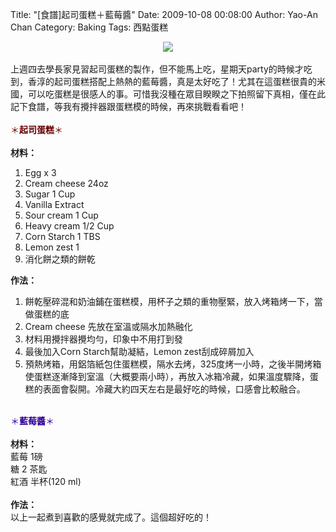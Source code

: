 Title: "[食譜]起司蛋糕＋藍莓醬"
Date: 2009-10-08 00:08:00
Author: Yao-An Chan
Category: Baking
Tags: 西點蛋糕


<div class='post'>
<div style="text-align: center;"><img src="http://lh5.ggpht.com/_mvtDPM7iODU/Ss5cPbW9efI/AAAAAAAAE5Q/QmFTN-I-WpM/s400/DSC00512.JPG" /><br /></div><br />上週四去學長家見習起司蛋糕的製作，但不能馬上吃，星期天party的時候才吃到，香淳的起司蛋糕搭配上熱熱的藍莓醬，真是太好吃了！尤其在這蛋糕很貴的米國，可以吃蛋糕是很感人的事。可惜我沒種在眾目睽睽之下拍照留下真相，僅在此記下食譜，等我有攪拌器跟蛋糕模的時候，再來挑戰看看吧！<br /><br /><span style="color: rgb(102, 0, 0);">＊</span><span style="font-weight: bold; color: rgb(102, 0, 0);">起司蛋糕</span><span style="color: rgb(102, 0, 0);">＊</span><br /><br /><span style="font-weight: bold;">材料：</span><br /><ol><li>Egg x 3</li><li>Cream cheese 24oz</li><li>Sugar 1  Cup</li><li>Vanilla Extract<br /></li><li>Sour cream 1 Cup</li><li>Heavy cream 1/2 Cup</li><li>Corn Starch 1 TBS</li><li>Lemon zest 1</li><li>消化餅之類的餅乾<br /></li></ol><span style="font-weight: bold;">作法：<br /></span><ol><li>餅乾壓碎混和奶油鋪在蛋糕模，用杯子之類的重物壓緊，放入烤箱烤一下，當做蛋糕的底</li><li>Cream cheese 先放在室溫或隔水加熱融化</li><li>材料用攪拌器攪均勻，印象中不用打到發<br /></li><li>最後加入Corn Starch幫助凝結，Lemon zest刮成碎屑加入</li><li>預熱烤箱，用鋁箔紙包住蛋糕模，隔水去烤，325度烤一小時，之後半開烤箱使蛋糕逐漸降到室溫（大概要兩小時），再放入冰箱冷藏，如果溫度驟降，蛋糕的表面會裂開。冷藏大約四天左右是最好吃的時候，口感會比較融合。<br /></li></ol><span style="font-weight: bold;"><br /></span><span style="color: rgb(51, 0, 153);">＊</span><span style="font-weight: bold; color: rgb(51, 0, 153);">藍莓醬</span><span style="color: rgb(51, 0, 153);">＊</span><br /><br /><span style="font-weight: bold;">材料：</span><br />藍莓 1磅<br />糖 2 茶匙<br />紅酒 半杯(120 ml)<br /><br /><span style="font-weight: bold;">作法：</span><br />以上一起煮到喜歡的感覺就完成了。這個超好吃的！</div>

